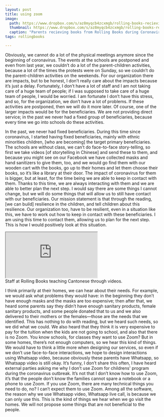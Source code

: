```yaml
---
layout: post
title: using zoom 
image:
  path: https://www.dropbox.com/s/az8myqcb4zcxmgb/rolling-books-recieving-books.jpg?raw=1
  thumbnail: https://www.dropbox.com/s/az8myqcb4zcxmgb/rolling-books-recieving-books.jpg?raw=1
  caption: "Parents recieving books from Rolling Books during Coronavirus."
tags: rollingbooks

---
```


Obviously, we cannot do a lot of the physical meetings anymore since the beginning of coronavirus. The events at the schools are postponed and even from last year, we couldn’t do a lot of the parent-children activities, because a lot of the times the protests were on Sunday, so we couldn’t do the parent-children activities on the weekends. For our organization there are impacts, but to be honest, I don’t really care about the impacts because it’s just a delay. Fortunately, I don’t have a lot of staff and I am not taking care of a huge team of people; if I was supposed to take care of a huge team of people, I would be worried. I am fortunate I don’t have this stress, and so, for the organization, we don’t have a lot of problems. If these activities are postponed, then we will do it more later. Of course, one of the larger impacts would be for the beneficiaries. We are not providing direct service; in the past we never had a fixed group of beneficiaries, because every time we go into schools do these activities. 

In the past, we never had fixed beneficiaries. During this time since coronavirus, I started having fixed beneficiaries, mainly with ethnic minorities children, [who are becoming] the target primary beneficiaries. The schools are without class, we can’t do face-to-face story-telling, so first we take videos [of storytelling in Chinese] and send these to them, and because you might see on our Facebook we have collected masks and hand sanitizers to give them, too, and we would go find them with our wooden cart with the books, go up to their homes and let them choose their books, so it’s like a library at their door. The impact of coronavirus for them is bigger, but at least, for the time being we are able to keep in contact with them. Thanks to this time, we are always interacting with them and we are able to better plan the next step. I would say there are some things I cannot change, but we will do some things that will allow us to still have contact with our beneficiaries. Our mission statement is that through the reading, [we can build] resilience in the children, and tell children about this resilience. Our organization too, have to be resilient, even in a situation like this, we have to work out how to keep in contact with these beneficiaries. I am using this time to contact them, allowing us to plan for the next step. This is how I would positively look at this situation.

<div class="responsive-embed responsive-embed-16by9">
  <iframe class="responsive-embed-item" src="https://www.youtube.com/embed/EToUCOjA78w"></iframe>
</div>
 <figcaption>Staff at Rolling Books teaching Cantonese through videos.</figcaption>

I think primarily at their homes, we can hear about their needs. For example, we would ask what problems they would have: in the beginning they don’t have enough masks and the masks are too expensive; then after that, we heard some parents say they didn’t have enough sanitary products, female sanitary products, and some people donated that to us and we also delivered to their mothers or the females—those are the needs that we identified. This has nothing to do with reading, but we heard such needs, so we did what we could. We also heard that they think it is very expensive to pay for the tuition when the kids are not going to school, and also that there is no Zoom. You know schools, for classes they want to use Zoom? But in some homes, there’s not enough computers, so we hear this kind of things. We would have to think a little more when designing our services, so even if we don’t use face-to-face interactions, we hope to design interactions using Whatsapp video, because obviously these parents have Whatsapp, so Whatsapp video is still okay. It’s funny, I don’t share this often, I have heard external parties asking me why I don’t use Zoom for childrens' program during the coronavirus outbreak. It’s not that I don’t know how to use Zoom, it’s that the people don’t know the families cannot spare a notebook or a phone to use Zoom. If you use Zoom, there are many technical things you need to do, no? I can’t expect them to use Zoom. Among all the software, the reason why we use Whatsapp video, Whatsapp live call, is because we can only use this. This is the kind of things we hear when we go visit the homes. We will not propose some things that are not beneficial to the people. 
